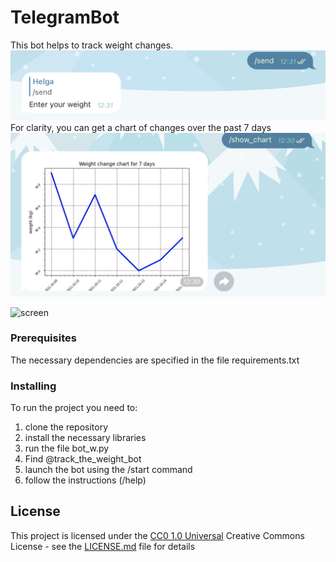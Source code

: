 
# TelegramBot
This bot helps to track weight changes.
![Screenshot_grapf](Screenshot_send.png)
For clarity, you can get a chart of changes over the past 7 days
![Screenshot_send](Screenshot_grapf.png)

![screen](screen.gif)

### Prerequisites

The necessary dependencies are specified in the file requirements.txt

### Installing

To run the project you need to:
1. clone the repository
2. install the necessary libraries
3. run the file bot_w.py
4. Find @track_the_weight_bot
5. launch the bot using the /start command
6. follow the instructions (/help)


## License

This project is licensed under the [CC0 1.0 Universal](LICENSE.md)
Creative Commons License - see the [LICENSE.md](LICENSE.md) file for
details
